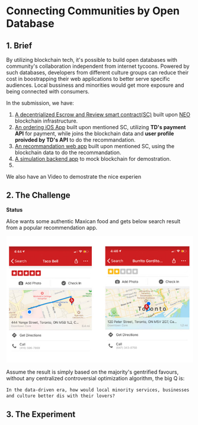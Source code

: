 # Connecting Communities by Open Database



## 1. Brief

By utilizing blockchain tech, it's possible to build open databases with community's collaboration independent from internet tycoons. Powered by such databases, developers from different culture groups can reduce their cost in boostrapping their web applications to better serve specific audiences. Local bussiness and minorities would get more exposure and being connected with consumers.

In the submission, we have:

1. [A decentrialized Escrow and Review smart contract(SC)](https://github.com/norchain/ElevateHackathon/tree/master/SmartContract) built upon [NEO](http://neo.org/) blockchain infrastructure. 
2. [An ordering iOS App](https://github.com/norchain/ElevateHackathon/tree/master/ios) built upon mentioned SC, utilizing **TD's payment API** for payment, while joins the blockchain data and **user profile proivded by TD's API** to do the recommandation. 
3. [An recommandation web app](https://github.com/norchain/ElevateHackathon/tree/master/webapp) built upon mentioned SC, using the blockchain data to do the recommandation. 
4. [A simulation backend app](https://github.com/norchain/ElevateHackathon/tree/master/apimock) to mock blockchain for demostration.
5. 

We also have an Video to demostrate the nice experien



## 2. The Challenge

**Status**

Alice wants some authentic Maxican food and gets below search result from a popular recommendation app.

![MaxicanFood](pics/MaxicanFood.jpg)

Assume the result is simply based on the majority's gentrified favours, without any centralized controversial optimization algorithm, the big Q is:

```
In the data-driven era, how would local minority services, businesses and culture better dis with their lovers?
```





## 3. The Experiment


